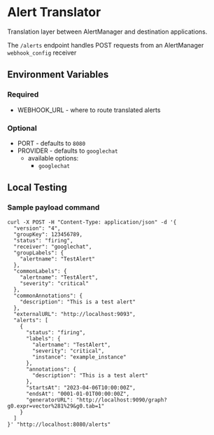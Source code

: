 # Alert Translator
Translation layer between AlertManager and destination applications.

The `/alerts` endpoint handles POST requests from an AlertManager `webhook_config` receiver

## Environment Variables
### Required
* WEBHOOK_URL - where to route translated alerts
### Optional
* PORT - defaults to `8080`
* PROVIDER - defaults to `googlechat`
    * available options:
        * `googlechat`

## Local Testing
### Sample payload command
```
curl -X POST -H "Content-Type: application/json" -d '{
  "version": "4",
  "groupKey": 123456789,
  "status": "firing",
  "receiver": "googlechat",
  "groupLabels": {
    "alertname": "TestAlert"
  },
  "commonLabels": {
    "alertname": "TestAlert",
    "severity": "critical"
  },
  "commonAnnotations": {
    "description": "This is a test alert"
  },
  "externalURL": "http://localhost:9093",
  "alerts": [
    {
      "status": "firing",
      "labels": {
        "alertname": "TestAlert",
        "severity": "critical",
        "instance": "example_instance"
      },
      "annotations": {
        "description": "This is a test alert"
      },
      "startsAt": "2023-04-06T10:00:00Z",
      "endsAt": "0001-01-01T00:00:00Z",
      "generatorURL": "http://localhost:9090/graph?g0.expr=vector%281%29&g0.tab=1"
    }
  ]
}' "http://localhost:8080/alerts"

```
